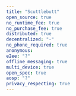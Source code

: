```yaml
---
title: "Scuttlebutt"
open_source: true
no_runtime_fee: true
no_purchase_fee: true
distributed: true
decentralized: "-"
no_phone_required: true
anonymous:
e2ee: "?"
offline_messaging: true
multi_device: true
open_spec: true
aosp: "?"
privacy_respecting: true
---
```


